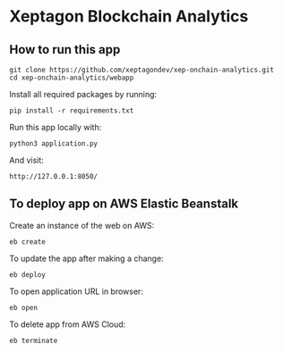# Xeptagon Blockchain Analytics

## How to run this app

```
git clone https://github.com/xeptagondev/xep-onchain-analytics.git
cd xep-onchain-analytics/webapp
```
Install all required packages by running:
```
pip install -r requirements.txt
```

Run this app locally with:
```
python3 application.py
```

And visit:
```
http://127.0.0.1:8050/
```

## To deploy app on AWS Elastic Beanstalk

Create an instance of the web on AWS:
```
eb create
```

To update the app after making a change:
```
eb deploy
```

To open application URL in browser:
```
eb open
```

To delete app from AWS Cloud:
```
eb terminate
```